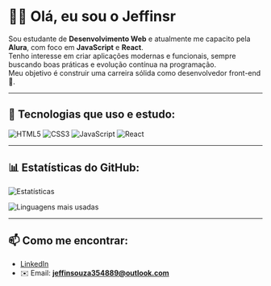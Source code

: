 # 👨‍💻 Olá, eu sou o Jeffinsr

Sou estudante de **Desenvolvimento Web** e atualmente me capacito pela **Alura**, com foco em **JavaScript** e **React**.  
Tenho interesse em criar aplicações modernas e funcionais, sempre buscando boas práticas e evolução contínua na programação.  
Meu objetivo é construir uma carreira sólida como desenvolvedor front-end 🚀.   

---

## 🚀 Tecnologias que uso e estudo:
![HTML5](https://img.shields.io/badge/HTML5-E34F26?style=for-the-badge&logo=html5&logoColor=white)
![CSS3](https://img.shields.io/badge/CSS3-1572B6?style=for-the-badge&logo=css3&logoColor=white)
![JavaScript](https://img.shields.io/badge/JavaScript-F7DF1E?style=for-the-badge&logo=javascript&logoColor=black)
![React](https://img.shields.io/badge/React-61DAFB?style=for-the-badge&logo=react&logoColor=black)

---

## 📊 Estatísticas do GitHub:
![Estatísticas](https://github-readme-stats.vercel.app/api?username=jeffinsr&show_icons=true&theme=tokyonight)

![Linguagens mais usadas](https://github-readme-stats.vercel.app/api/top-langs/?username=jeffinsr&layout=compact&theme=tokyonight)

---

## 📫 Como me encontrar:
- [LinkedIn](linkedin.com/in/jeverson-jesus-a411b2368/)  
- ✉️ Email: **jeffinsouza354889@outlook.com**
